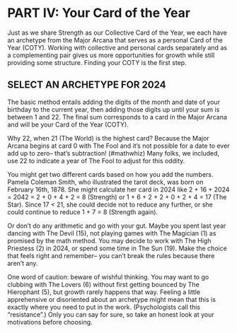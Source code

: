 # PART IV: Your Card of the Year

Just as we share Strength as our Collective Card of the Year, we each have an archetype from the Major Arcana that serves as a personal Card of the Year (COTY). Working with collective and personal cards separately and as a complementing pair gives us more opportunities for growth while still providing some structure. Finding your COTY is the first step.

## SELECT AN ARCHETYPE FOR 2024

The basic method entails adding the digits of the month and date of your birthday to the current year, then adding those digits up until your sum is between 1 and 22. The final sum corresponds to a card in the Major Arcana and will be your Card of the Year (COTY).

Why 22, when 21 (The World) is the highest card? Because the Major Arcana begins at card 0 with The Fool and it’s not possible for a date to ever add up to zero– that’s subtraction! (#mathwhiz) Many folks, we included, use 22 to indicate a year of The Fool to adjust for this oddity.

You might get two different cards based on how you add the numbers. Pamela Coleman Smith, who illustrated the tarot deck, was born on February 16th, 1878. She might calculate her card in 2024 like 2 + 16 + 2024 = 2042 = 2 + 0 + 4 + 2 = 8 (Strength) or 1 + 6 + 2 + 2 + 0 + 2 + 4 = 17 (The Star). Since 17 < 21, she could decide not to reduce any further, or she could continue to reduce 1 + 7 = 8 (Strength again).

Or don’t do any arithmetic and go with your gut. Maybe you spent last year dancing with The Devil (15), not playing games with The Magician (1) as promised by the math method. You may decide to work with The High Priestess (2) in 2024, or spend some time in The Sun (19). Make the choice that feels right and remember– you can’t break the rules because there aren’t any.

One word of caution: beware of wishful thinking. You may want to go clubbing with The Lovers (6) without first getting bounced by The Hierophant (5), but growth rarely happens that way. Feeling a little apprehensive or disoriented about an archetype might mean that this is exactly where you need to put in the work. (Psychologists call this “resistance”.) Only you can say for sure, so take an honest look at your motivations before choosing.
